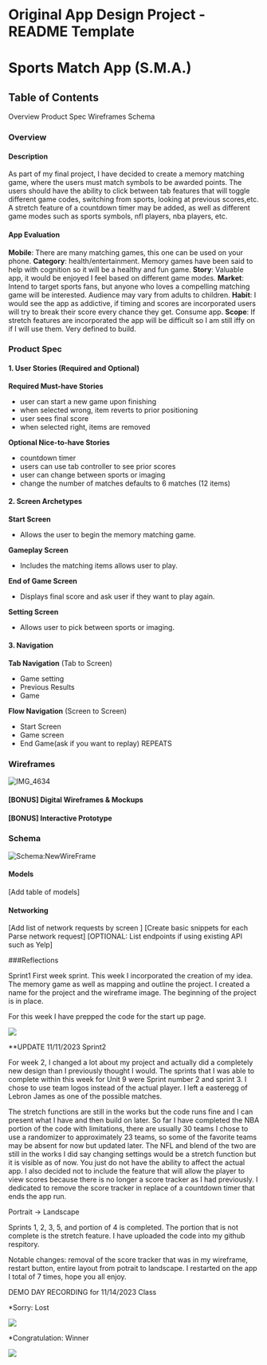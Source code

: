# Original App Design Project - README Template

# Sports Match App (S.M.A.)


## Table of Contents

Overview
Product Spec
Wireframes
Schema


### Overview
#### Description
As part of my final project, I have decided to create a memory matching game, where the users must match symbols to be awarded points. 
The users should have the ability to click between tab features that will toggle different game codes, switching from sports, looking at previous scores,etc.
A stretch feature of a countdown timer may be added, as well as different game modes such as sports symbols, nfl players, nba players, etc.


#### App Evaluation
**Mobile**: There are many matching games, this one can be used on your phone. 
**Category**: health/entertainment. Memory games have been said to help with cognition so it will be a healthy and fun game. 
**Story**: Valuable app, it would be enjoyed I feel based on different game modes.
**Market**: Intend to target sports fans, but anyone who loves a compelling matching game will be interested. Audience may vary from adults to children. 
**Habit**: I would see the app as addictive, if timing and scores are incorporated users will try to break their score every chance they get. Consume app. 
**Scope**: If stretch features are incorporated the app will be difficult so I am still iffy on if I will use them. Very defined to build.


### Product Spec
#### 1. User Stories (Required and Optional)
**Required Must-have Stories**
- user can start a new game upon finishing
- when selected wrong, item reverts to prior positioning
- user sees final score
- when selected right, items are removed

**Optional Nice-to-have Stories**

- countdown timer
- users can use tab controller to see prior scores
- user can change between sports or imaging
- change the number of matches defaults to 6 matches (12 items)

#### 2. Screen Archetypes
**Start Screen**
- Allows the user to begin the memory matching game.

**Gameplay Screen**
- Includes the matching items allows user to play.

**End of Game Screen**
- Displays final score and ask user if they want to play again.

**Setting Screen**
- Allows user to pick between sports or imaging.
#### 3. Navigation
**Tab Navigation** (Tab to Screen)
- Game setting
- Previous Results
- Game

**Flow Navigation** (Screen to Screen)

- Start Screen
- Game screen
- End Game(ask if you want to replay)
REPEATS

### Wireframes
![IMG_4634](https://github.com/Chrisp20/SportsMatchGame/assets/127156054/6d1c629f-91f1-4697-9c1c-6de36483f36b)

#### [BONUS] Digital Wireframes & Mockups
#### [BONUS] Interactive Prototype
### Schema
![Schema:NewWireFrame](https://github.com/Chrisp20/SportsMatchGame/assets/127156054/fad9671e-25a6-49f2-a935-b0f0ec372b74)

#### Models
[Add table of models]

#### Networking
[Add list of network requests by screen ]
[Create basic snippets for each Parse network request]
[OPTIONAL: List endpoints if using existing API such as Yelp]


###Reflections

Sprint1
First week sprint. This week I incorporated the creation of my idea. The memory game as well as mapping and outline the project. I created a name for the project and the wireframe image. The beginning of the project is in place.

For this week I have prepped the code for the start up page.
<div>
    <a href="https://www.loom.com/share/face8d3ab44848e790f47967f4c329b1">
    </a>
    <a href="https://www.loom.com/share/face8d3ab44848e790f47967f4c329b1">
      <img style="max-width:300px;" src="https://cdn.loom.com/sessions/thumbnails/face8d3ab44848e790f47967f4c329b1-with-play.gif">
    </a>
  </div>

  **UPDATE 11/11/2023
    Sprint2

For week 2, I changed a lot about my project and actually did a completely new design than I previously thought I would.
The sprints that I was able to complete within this week for Unit 9 were Sprint number 2 and sprint 3. I chose
to use team logos instead of the actual player. I left a easteregg of Lebron James as one of the possible matches.

The stretch functions are still in the works but the code runs fine and I can present what I have and then build on later.
So far I have completed the NBA portion of the code with limitations, there are usually 30 teams I chose to use a randomizer
to approximately 23 teams, so some of the favorite teams may be absent for now but updated later. The NFL and blend of the 
two are still in the works I did say changing settings would be a stretch function but it is visible as of now. You just do
not have the ability to affect the actual app. I also decided not to include the feature that will allow the player to view scores
because there is no longer a score tracker as I had previously. I dedicated to remove the score tracker in replace of a countdown
timer that ends the app run.

Portrait -> Landscape

Sprints 1, 2, 3, 5, and portion of 4 is completed. The portion that is not complete is the stretch feature.
I have uploaded the code into my github respitory.

Notable changes: removal of the score tracker that was in my wireframe, restart button, entire layout from potrait to landscape.
I restarted on the app I total of 7 times, hope you all enjoy.

DEMO DAY RECORDING for 11/14/2023 Class

*Sorry: Lost

<div>
    <a href="https://www.loom.com/share/95a46295b5e449d695b7959796207ac9">
    </a>
    <a href="https://www.loom.com/share/95a46295b5e449d695b7959796207ac9">
      <img style="max-width:300px;" src="https://cdn.loom.com/sessions/thumbnails/95a46295b5e449d695b7959796207ac9-with-play.gif">
    </a>
  </div>


*Congratulation: Winner

  <div>
    <a href="https://www.loom.com/share/a2738e7ae49f4121a9b9cc7eeb7b0668">
    </a>
    <a href="https://www.loom.com/share/a2738e7ae49f4121a9b9cc7eeb7b0668">
      <img style="max-width:300px;" src="https://cdn.loom.com/sessions/thumbnails/a2738e7ae49f4121a9b9cc7eeb7b0668-with-play.gif">
    </a>
  </div>
